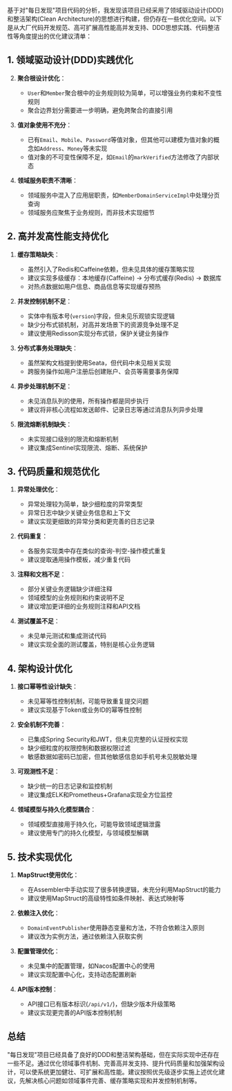 
基于对"每日发现"项目代码的分析，我发现该项目已经采用了领域驱动设计(DDD)和整洁架构(Clean Architecture)的思想进行构建，但仍存在一些优化空间。以下是从大厂代码开发规范、高可扩展高性能高并发支持、DDD思想实践、代码整洁性等角度提出的优化建议清单：

## 1. 领域驱动设计(DDD)实践优化


2. **聚合根设计优化**：
   - `User`和`Member`聚合根中的业务规则较为简单，可以增强业务约束和不变性规则
   - 聚合边界划分需要进一步明确，避免跨聚合的直接引用

3. **值对象使用不充分**：
   - 已有`Email`、`Mobile`、`Password`等值对象，但其他可以建模为值对象的概念如`Address`、`Money`等未实现
   - 值对象的不可变性保障不足，如`Email`的`markVerified`方法修改了内部状态

4. **领域服务职责不清晰**：
   - 领域服务中混入了应用层职责，如`MemberDomainServiceImpl`中处理分页查询
   - 领域服务应聚焦于业务规则，而非技术实现细节

## 2. 高并发高性能支持优化

1. **缓存策略缺失**：
   - 虽然引入了Redis和Caffeine依赖，但未见具体的缓存策略实现
   - 建议实现多级缓存：本地缓存(Caffeine) -> 分布式缓存(Redis) -> 数据库
   - 对热点数据如用户信息、商品信息等实现缓存预热

2. **并发控制机制不足**：
   - 实体中有版本号(`version`)字段，但未见乐观锁实现逻辑
   - 缺少分布式锁机制，对高并发场景下的资源竞争处理不足
   - 建议使用Redisson实现分布式锁，保护关键业务操作

3. **分布式事务处理缺失**：
   - 虽然架构文档提到使用Seata，但代码中未见相关实现
   - 跨服务操作如用户注册后创建账户、会员等需要事务保障

4. **异步处理机制不足**：
   - 未见消息队列的使用，所有操作都是同步执行
   - 建议将非核心流程如发送邮件、记录日志等通过消息队列异步处理

5. **限流熔断机制缺失**：
   - 未实现接口级别的限流和熔断机制
   - 建议集成Sentinel实现限流、熔断、系统保护

## 3. 代码质量和规范优化

1. **异常处理优化**：
   - 异常处理较为简单，缺少细粒度的异常类型
   - 异常日志中缺少关键业务信息和上下文
   - 建议实现更细致的异常分类和更完善的日志记录

2. **代码重复**：
   - 各服务实现类中存在类似的查询-判空-操作模式重复
   - 建议提取通用操作模板，减少重复代码

3. **注释和文档不足**：
   - 部分关键业务逻辑缺少详细注释
   - 领域模型的业务规则和约束说明不足
   - 建议增加更详细的业务规则注释和API文档

4. **测试覆盖不足**：
   - 未见单元测试和集成测试代码
   - 建议实现全面的测试覆盖，特别是核心业务逻辑

## 4. 架构设计优化

1. **接口幂等性设计缺失**：
   - 未见幂等性控制机制，可能导致重复提交问题
   - 建议实现基于Token或业务ID的幂等性控制

2. **安全机制不完善**：
   - 已集成Spring Security和JWT，但未见完整的认证授权实现
   - 缺少细粒度的权限控制和数据权限过滤
   - 敏感数据如密码已加密，但其他敏感信息如手机号未见脱敏处理

3. **可观测性不足**：
   - 缺少统一的日志记录和监控机制
   - 建议集成ELK和Prometheus+Grafana实现全方位监控

4. **领域模型与持久化模型耦合**：
   - 领域模型直接用于持久化，可能导致领域逻辑泄露
   - 建议使用专门的持久化模型，与领域模型解耦

## 5. 技术实现优化

1. **MapStruct使用优化**：
   - 在Assembler中手动实现了很多转换逻辑，未充分利用MapStruct的能力
   - 建议使用MapStruct的高级特性如条件映射、表达式映射等

2. **依赖注入优化**：
   - `DomainEventPublisher`使用静态变量和方法，不符合依赖注入原则
   - 建议改为实例方法，通过依赖注入获取实例

3. **配置管理优化**：
   - 未见集中的配置管理，如Nacos配置中心的使用
   - 建议实现配置中心化，支持动态配置刷新

4. **API版本控制**：
   - API接口已有版本标识(`/api/v1/`)，但缺少版本升级策略
   - 建议实现更完善的API版本控制机制

## 总结

"每日发现"项目已经具备了良好的DDD和整洁架构基础，但在实际实现中还存在一些不足。通过优化领域事件机制、完善高并发支持、提升代码质量和加强架构设计，可以使系统更加健壮、可扩展和高性能。建议按照优先级逐步实施上述优化建议，先解决核心问题如领域事件完善、缓存策略实现和并发控制机制等。